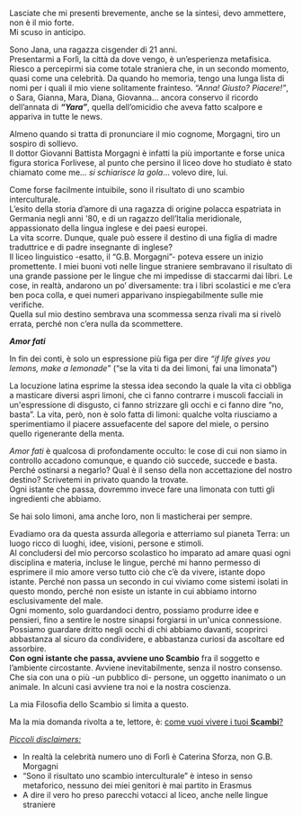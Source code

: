 Lasciate che mi presenti brevemente, anche se la sintesi, devo ammettere, non è il mio forte.  
Mi scuso in anticipo.

Sono Jana, una ragazza cisgender di 21 anni.  
Presentarmi a Forlì, la città da dove vengo, è un’esperienza metafisica. Riesco a percepirmi sia come totale straniera che, in un secondo momento, quasi come una celebrità. Da quando ho memoria, tengo una lunga lista di nomi per i quali il mio viene solitamente frainteso. *“Anna! Giusto? Piacere!”*, o Sara, Gianna, Mara, Diana, Giovanna... ancora conservo il ricordo dell’annata di ***“Yara”***, quella dell’omicidio che aveva fatto scalpore e appariva in tutte le news.

Almeno quando si tratta di pronunciare il mio cognome, Morgagni, tiro un sospiro di sollievo.  
Il dottor Giovanni Battista Morgagni è infatti la più importante e forse unica figura storica Forlivese, al punto che persino il liceo dove ho studiato è stato chiamato come me… *si schiarisce la gola*… volevo dire, lui.

Come forse facilmente intuibile, sono il risultato di uno scambio interculturale.  
L’esito della storia d’amore di una ragazza di origine polacca espatriata in Germania negli anni '80, e di un ragazzo dell’Italia meridionale, appassionato della lingua inglese e dei paesi europei.  
La vita scorre. Dunque, quale può essere il destino di una figlia di madre traduttrice e di padre insegnante di inglese?  
Il liceo linguistico -esatto, il “G.B. Morgagni”- poteva essere un inizio promettente. I miei buoni voti nelle lingue straniere sembravano il risultato di una grande passione per le lingue che mi impedisse di staccarmi dai libri. Le cose, in realtà, andarono un po’ diversamente: tra i libri scolastici e me c’era ben poca colla, e quei numeri apparivano inspiegabilmente sulle mie verifiche.  
Quella sul mio destino sembrava una scommessa senza rivali ma si rivelò errata, perché non c’era nulla da scommettere.

***Amor fati***

In fin dei conti, è solo un espressione più figa per dire *“if life gives you lemons, make a lemonade”* (“se la vita ti da dei limoni, fai una limonata”)

La locuzione latina esprime la stessa idea secondo la quale la vita ci obbliga a masticare diversi aspri limoni, che ci fanno contrarre i muscoli facciali in un'espressione di disgusto, ci fanno strizzare gli occhi e ci fanno dire “no, basta”. La vita, però, non è solo fatta di limoni: qualche volta riusciamo a sperimentiamo il piacere assuefacente del sapore del miele, o persino quello rigenerante della menta.

*Amor fati* è qualcosa di profondamente occulto: le cose di cui non siamo in controllo accadono comunque, e quando ciò succede, succede e basta. Perché ostinarsi a negarlo? Qual è il senso della non accettazione del nostro destino? Scrivetemi in privato quando la trovate.  
Ogni istante che passa, dovremmo invece fare una limonata con tutti gli ingredienti che abbiamo.

Se hai solo limoni, ama anche loro, non li masticherai per sempre.

Evadiamo ora da questa assurda allegoria e atterriamo sul pianeta Terra: un luogo ricco di luoghi, idee, visioni, persone e stimoli.  
Al concludersi del mio percorso scolastico ho imparato ad amare quasi ogni disciplina e materia, incluse le lingue, perché mi hanno permesso di esprimere il mio amore verso tutto ciò che c’è da vivere, istante dopo istante. Perché non passa un secondo in cui viviamo come sistemi isolati in questo mondo, perché non esiste un istante in cui abbiamo intorno esclusivamente del male.  
Ogni momento, solo guardandoci dentro, possiamo produrre idee e pensieri, fino a sentire le nostre sinapsi forgiarsi in un'unica connessione. Possiamo guardare dritto negli occhi di chi abbiamo davanti, scoprirci abbastanza al sicuro da condividere, e abbastanza curiosi da ascoltare ed assorbire.  
**Con ogni istante che passa, avviene uno Scambio** fra il soggetto e l’ambiente circostante. Avviene inevitabilmente, senza il nostro consenso. Che sia con una o più -un pubblico di- persone, un oggetto inanimato o un animale. In alcuni casi avviene tra noi e la nostra coscienza.

La mia Filosofia dello Scambio si limita a questo.

Ma la mia domanda rivolta a te, lettore, è: <span style="text-decoration: underline;">come vuoi vivere i tuoi **Scambi**?</span>

*<span style="text-decoration: underline;">Piccoli disclaimers:</span>*  
- In realtà la celebrità numero uno di Forlì è Caterina Sforza, non G.B. Morgagni  
- “Sono il risultato uno scambio interculturale” è inteso in senso metaforico, nessuno dei miei genitori è mai partito in Erasmus  
- A dire il vero ho preso parecchi votacci al liceo, anche nelle lingue straniere
